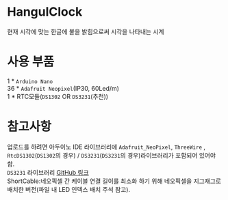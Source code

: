 # HangulClock
현재 시각에 맞는 한글에 불을 밝힘으로써 시각을 나타내는 시계<br>

# 사용 부품
1 * `Arduino Nano`<br>
36 * `Adafruit Neopixel`(IP30, 60Led/m)<br>
1 * RTC모듈(`DS1302` OR `DS3231`(추천))<br>

# 참고사항
업로드를 하려면 아두이노 IDE 라이브러리에 `Adafruit_NeoPixel`, `ThreeWire` , `RtcDS1302`(`DS1302`의 경우) / `DS3231`(`DS3231`의 경우)라이브러리가 포함되어 있어야 함.<br>
`DS3231` 라이브러리 [GitHub 링크](https://github.com/NorthernWidget/DS3231)<br>
ShortCable:네오픽셀 간 케이블 연결 길이를 최소화 하기 위해 네오픽셀을 지그재그로 배치한 버전(파일 내 LED 인덱스 배치 주석 참고).
